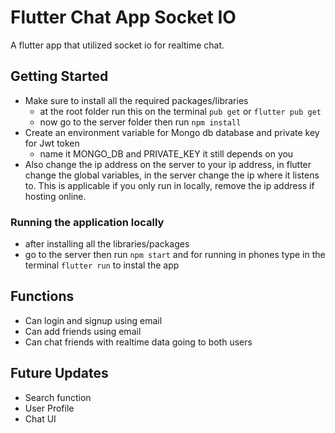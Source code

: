 # Flutter Chat App Socket IO

A flutter app that utilized socket io for realtime chat.

## Getting Started

* Make sure to install all the required packages/libraries
  * at the root folder run this on the terminal `pub get` or `flutter pub get`
  * now go to the server folder then run `npm install`
* Create an environment variable for Mongo db database and private key for Jwt token
  * name it MONGO_DB and PRIVATE_KEY it still depends on you
* Also change the ip address on the server to your ip address, in flutter change the global variables, in the server change the ip where it listens to. This is applicable if you only run in locally, remove the ip address if hosting online.

### Running the application locally
* after installing all the libraries/packages
* go to the server then run `npm start` and for running in phones type in the terminal `flutter run` to instal the app

## Functions

* Can login and signup using email
* Can add friends using email
* Can chat friends with realtime data going to both users

## Future Updates

* Search function
* User Profile
* Chat UI